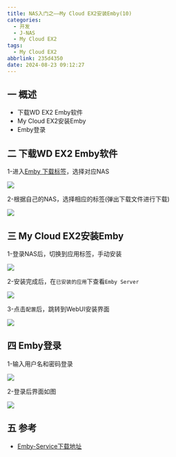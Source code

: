 ```yaml
---
title: NAS入门之——My Cloud EX2安装Emby(10)
categories:
  - 开发
  - J-NAS
  - My Cloud EX2
tags:
  - My Cloud EX2
abbrlink: 235d4350
date: 2024-08-23 09:12:27
---
```

## 一 概述

* 下载WD EX2 Emby软件
* My Cloud EX2安装Emby
* Emby登录

<!--more-->

## 二 下载WD EX2 Emby软件

1-进入[Emby 下载标签][00]，选择对应NAS

![][1]

2-根据自己的NAS，选择相应的标签(弹出下载文件进行下载)

![][2]

## 三 My Cloud EX2安装Emby

1-登录NAS后，切换到应用标签，手动安装

![][3]

2-安装完成后，在`已安装的应用`下查看`Emby Server`

![][4]

3-点击`配置`后，跳转到WebUI安装界面

![][5]

## 四 Emby登录

1-输入用户名和密码登录

![][5]

2-登录后界面如图

![][7]

## 五 参考

* [Emby-Service下载地址](https://emby.media/western-digital-server.html)



[00]:https://emby.media/download.html
[1]:https://cdn.jsdelivr.net/gh/pgzxc/cdn/blog-nas/nas-ex2-emby-wd-1.png
[2]:https://cdn.jsdelivr.net/gh/pgzxc/cdn/blog-nas/nas-ex2-emby-wd-choice-2.png
[3]:https://cdn.jsdelivr.net/gh/pgzxc/cdn/blog-nas/nas-ex2-emby-install-local-3.png
[4]:https://cdn.jsdelivr.net/gh/pgzxc/cdn/blog-nas/nas-ex2-emby-service-installed-4.png
[5]:https://cdn.jsdelivr.net/gh/pgzxc/cdn/blog-nas/nas-ex2-emby-service-sizard-5.png
[6]:https://cdn.jsdelivr.net/gh/pgzxc/cdn/blog-nas/nas-ex2-emby-login-6.png
[7]:https://cdn.jsdelivr.net/gh/pgzxc/cdn/blog-nas/nas-ex2-emby-main-7.png